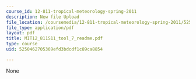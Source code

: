 ```yaml
---
course_id: 12-811-tropical-meteorology-spring-2011
description: New file Upload
file_location: /coursemedia/12-811-tropical-meteorology-spring-2011/5250462705369efd3bdcdf1c89ca8854_MIT12_811S11_tool_7_readme.pdf
file_type: application/pdf
layout: pdf
title: MIT12_811S11_tool_7_readme.pdf
type: course
uid: 5250462705369efd3bdcdf1c89ca8854

---
```

None